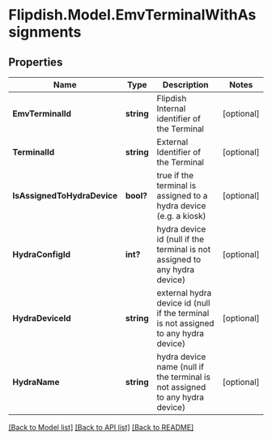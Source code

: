# Flipdish.Model.EmvTerminalWithAssignments
## Properties

Name | Type | Description | Notes
------------ | ------------- | ------------- | -------------
**EmvTerminalId** | **string** | Flipdish Internal identifier of the Terminal | [optional] 
**TerminalId** | **string** | External Identifier of the Terminal | [optional] 
**IsAssignedToHydraDevice** | **bool?** | true if the terminal is assigned to a hydra device (e.g. a kiosk) | [optional] 
**HydraConfigId** | **int?** | hydra device id (null if the terminal is not assigned to any hydra device) | [optional] 
**HydraDeviceId** | **string** | external hydra device id (null if the terminal is not assigned to any hydra device) | [optional] 
**HydraName** | **string** | hydra device name (null if the terminal is not assigned to any hydra device) | [optional] 

[[Back to Model list]](../README.md#documentation-for-models) [[Back to API list]](../README.md#documentation-for-api-endpoints) [[Back to README]](../README.md)

